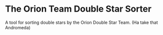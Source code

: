 # The Orion Team Double Star Sorter

A tool for sorting double stars by the Orion Double Star Team. (Ha take that Andromeda)
